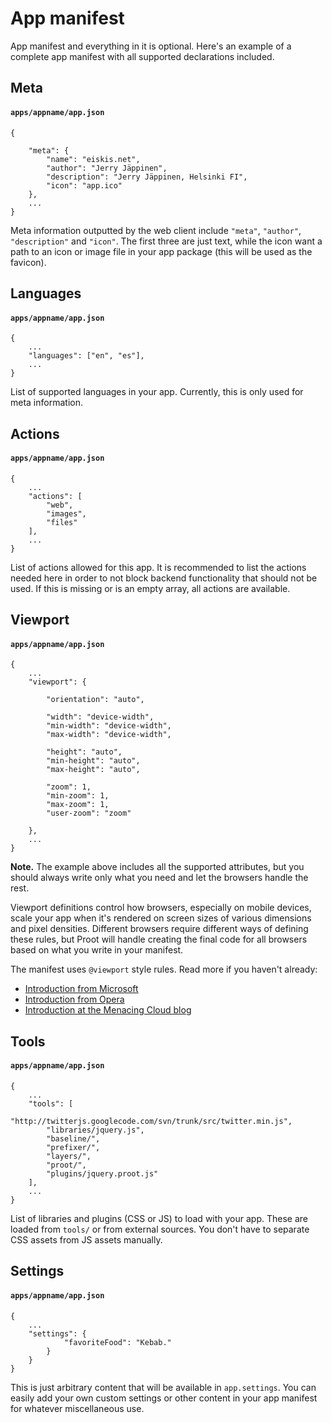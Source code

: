 
# App manifest

App manifest and everything in it is optional. Here's an example of a complete app manifest with all supported declarations included.



## Meta

#### `apps/appname/app.json`
	{

		"meta": {
			"name": "eiskis.net",
			"author": "Jerry Jäppinen",
			"description": "Jerry Jäppinen, Helsinki FI",
			"icon": "app.ico"
		},
		...
	}

Meta information outputted by the web client include `"meta"`, `"author"`, `"description"` and `"icon"`. The first three are just text, while the icon want a path to an icon or image file in your app package (this will be used as the favicon).



## Languages

#### `apps/appname/app.json`
	{
		...
		"languages": ["en", "es"],
		...
	}

List of supported languages in your app. Currently, this is only used for meta information.



## Actions

#### `apps/appname/app.json`
	{
		...
		"actions": [
			"web",
			"images",
			"files"
		],
		...
	}

List of actions allowed for this app. It is recommended to list the actions needed here in order to not block backend functionality that should not be used. If this is missing or is an empty array, all actions are available.



## Viewport

#### `apps/appname/app.json`
	{
		...
		"viewport": {

			"orientation": "auto",

			"width": "device-width",
			"min-width": "device-width",
			"max-width": "device-width",

			"height": "auto",
			"min-height": "auto",
			"max-height": "auto",

			"zoom": 1,
			"min-zoom": 1,
			"max-zoom": 1,
			"user-zoom": "zoom"

		},
		...
	}

**Note.** The example above includes all the supported attributes, but you should always write only what you need and let the browsers handle the rest.

Viewport definitions control how browsers, especially on mobile devices, scale your app when it's rendered on screen sizes of various dimensions and pixel densities. Different browsers require different ways of defining these rules, but Proot will handle creating the final code for all browsers based on what you write in your manifest.


The manifest uses `@viewport` style rules. Read more if you haven't already:

- [Introduction from Microsoft](http://msdn.microsoft.com/en-us/library/ie/hh708740(v=vs.85).aspx)
- [Introduction from Opera](http://dev.opera.com/articles/view/an-introduction-to-meta-viewport-and-viewport/)
- [Introduction at the Menacing Cloud blog](http://menacingcloud.com/?c=cssViewportOrMetaTag#wrapper)


## Tools

#### `apps/appname/app.json`
	{
		...
		"tools": [
			"http://twitterjs.googlecode.com/svn/trunk/src/twitter.min.js",
			"libraries/jquery.js",
			"baseline/",
			"prefixer/",
			"layers/",
			"proot/",
			"plugins/jquery.proot.js"
		],
		...
	}

List of libraries and plugins (CSS or JS) to load with your app. These are loaded from `tools/` or from external sources. You don't have to separate CSS assets from JS assets manually.



## Settings

#### `apps/appname/app.json`
	{
		...
		"settings": {
				"favoriteFood": "Kebab."
			}
		}
	}

This is just arbitrary content that will be available in `app.settings`. You can easily add your own custom settings or other content in your app manifest for whatever miscellaneous use.
